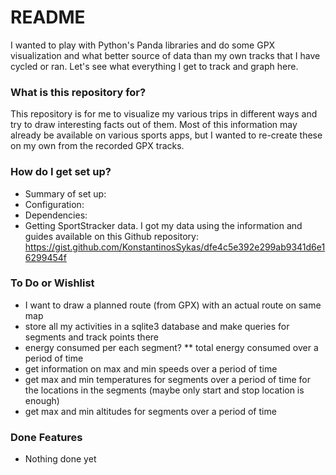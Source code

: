 # README #

I wanted to play with Python's Panda libraries and do some GPX visualization and what better source of data than 
my own tracks that I have cycled or ran. Let's see what everything I get to track and graph here. 



### What is this repository for? ###

This repository is for me to visualize my various trips in different ways and try to draw interesting facts out of them. 
Most of this information may already be available on various sports apps, but I wanted to re-create these on my own from 
the recorded GPX tracks. 


### How do I get set up? ###

* Summary of set up:
* Configuration: 
* Dependencies: 
* Getting SportStracker data. I got my data using the information and guides available on this Github repository: https://gist.github.com/KonstantinosSykas/dfe4c5e392e299ab9341d6e16299454f

### To Do or Wishlist ###

* I want to draw a planned route (from GPX) with an actual route on same map
* store all my activities in a sqlite3 database and make queries for segments and track points there
* energy consumed per each segment?
** total energy consumed over a period of time
* get information on max and min speeds over a period of time
* get max and min temperatures for segments over a period of time for the locations in the segments (maybe only start 
 and stop location is enough)
* get max and min altitudes for segments over a period of time

### Done Features ###

* Nothing done yet